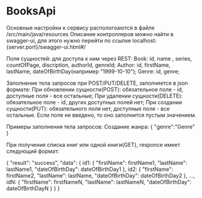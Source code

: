 # BooksApi
Основные настройки к сервису распологоаются в файле /src/main/java/resources
Описание контроллеров можно найти в swagger-ui, для этого нужно перейти по ссылке localhost:{server.port}/swagger-ui.html#/

Поля сущностей: для доступа к ним через REST:
Book: id, name , series, countOfPage, discription, authorId, genreId;
Author: id, firstName, lastName, dateOfBirthDay(например "1999-10-10");
Genre: id, genre;

Заполнение тела запросов при POST/PUT/DELETE, заполняется в json формате:
При обновлении сущности(POST): обязательное поле - id, доступные поля - все остальные;
При удалении сущности(DELETE): обязательное поле - id, других доступных полей нет;
При создании сущности(PUT): обязательного поля нет, доступные поля - все остальные. Если поле не введено, то оно заполнится пустым значением.

Примеры заполнения тела запросов:
Создание жанра:
{
    "genre":"Genre"
}

При получения списка книг или одной книги(GET), responce имеет следующий формат:

{
   "result": "success",
   "data":    {
      id1:       {
         "firstName": firstName1,
         "lastName": lastName1,
         "dateOfBirthDay": dateOfBirthDay1
      },
      id2:       {
         "firstName": firstName2,
         "lastName": lastName,
         "dateOfBirthDay": dateOfBirthDay2
      },
      ...,
      idN:       {
         "firstName": firstNameN,
         "lastName": lastNameN,
         "dateOfBirthDay": dateOfBirthDayN
      }
   }
}
